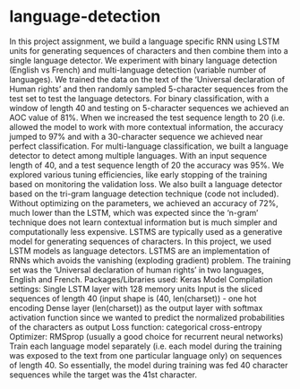 # language-detection

In this project assignment, we build a language specific RNN using LSTM units for generating sequences of characters and then combine them into a single language detector. We experiment with binary language detection (English vs French) and multi-language detection (variable number of languages).
We trained the data on the text of the ‘Universal declaration of Human rights’ and then randomly sampled 5-character sequences from the test set to test the language detectors.
For binary classification, with a window of length 40 and testing on 5-character sequences we achieved an AOC value of 81%. When we increased the test sequence length to 20 (i.e. allowed the model to work with more contextual information, the accuracy jumped to 97% and with a 30-character sequence we achieved near perfect classification.
For multi-language classification, we built a language detector to detect among multiple languages. With an input sequence length of 40, and a test sequence length of 20 the accuracy was 95%. We explored various tuning efficiencies, like early stopping of the training based on monitoring the validation loss.
We also built a language detector based on the tri-gram language detection technique (code not included). Without optimizing on the parameters, we achieved an accuracy of 72%, much lower than the LSTM, which was expected since the ‘n-gram’ technique does not learn contextual information but is much simpler and computationally less expensive.
LSTMS are typically used as a generative model for generating sequences of characters. In this project, we used LSTM models as language detectors. LSTMS are an implementation of RNNs which avoids the vanishing (exploding gradient) problem. The training set was the ‘Universal declaration of human rights’ in two languages, English and French.
Packages/Libraries used: Keras
Model Compilation settings: 
	Single LSTM layer with 128 memory units
	Input is the sliced sequences of length 40 (input shape is (40, len(charset))  - one hot encoding
Dense layer (len(charset)) as the output layer with softmax activation function since we wanted to predict the normalized probabilities of the characters as output
Loss function: categorical cross-entropy
Optimizer: RMSprop (usually a good choice for recurrent neural networks)
Train each language model separately (i.e. each model during the training was exposed to the text from one particular language only) on sequences of length 40. So essentially, the model during training was fed 40 character sequences while the target was the 41st character.


